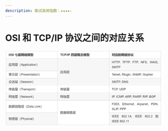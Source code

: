 ```yaml
---
description: 面试高频指数：★★★★☆
---
```


# OSI 和 TCP/IP 协议之间的对应关系

![](.gitbook/assets/image%20%2820%29.png)

